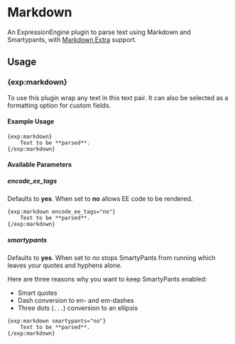 # Markdown

An ExpressionEngine plugin to parse text using Markdown and Smartypants, with [Markdown Extra](https://michelf.ca/projects/php-markdown/extra/) support.

## Usage

### {exp:markdown}

To use this plugin wrap any text in this text pair. It can also be selected as a formatting option for custom fields.

#### Example Usage

```
{exp:markdown}
	Text to be **parsed**.
{/exp:markdown}
```

#### Available Parameters

##### encode_ee_tags

Defaults to **yes**. When set to **no** allows EE code to be rendered.

```
{exp:markdown encode_ee_tags="no"}
	Text to be **parsed**.
{/exp:markdown}
```

##### smartypants

Defaults to **yes**. When set to *no* stops SmartyPants from running which leaves your quotes and hyphens alone.

Here are three reasons why you want to keep SmartyPants enabled:

* Smart quotes
* Dash conversion to en- and em-dashes
* Three dots (`...`) conversion to an ellipsis

```
{exp:markdown smartypants="no"}
	Text to be **parsed**.
{/exp:markdown}
```
